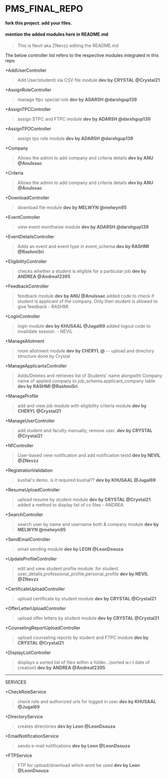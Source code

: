 # PMS_FINAL_REPO

#### fork this project. add your files.
#### mention the added modules here in README.md


>This is Nevil aka ZNevzz editing the README.md

The below controller list refers to the respective modules integrated in this repo

+AddUserController
>Add User(student) via CSV file module
>**dev by CRYSTAL @Crystal21**

+AssignRoleController
>manage ftpc special role
>**dev by ADARSH @darshgup139**

+AssignTPCController
>assign STPC and FTPC module
>**dev by ADARSH @darshgup139**

+AssignTPOController
>assign tpo role module
>**dev by ADARSH @darshgup139**

+Company
>Allows the admin to add company and criteria details
>**dev by ANU @AnuIssac**

+Criteria
>Allows the admin to add company and criteria details
>**dev by ANU @AnuIssac**

+DownloadController
>download file module
>**dev by MELWYN @melwyn95**

+EventController
>view event monthwise module
>**dev by ADARSH @darshgup139**

+EventDetailsController
>Adds an event and event type in event_schema
>**dev by RASHMI @RashmiSri**

+EligibilityController
>checks whether a student is eligible for a particular job
>**dev by ANDREA @Andreaf2395**

+FeedbackController
>feedback module
>**dev by ANU @AnuIssac**
>added code to check if student is applicant of the company. Only then student is allowed to give feedback - RASHMI

+LoginController
>login module
>**dev by KHUSAAL @Jugal69**
>added logout code to invalidate session. - NEVIL

+ManageAllotment
>room allotment module
>**dev by CHERYL @** -- upload and directory structure done by Crystal

+ManageApplicantsController
>Adds/Deletes and retrieves list of Students' name alongwith Company name of applied company to job_schema.applicant_company table
>**dev by RASHMI @RashmiSri**

+ManageProfile
>add and view job module with eligibility criteria module
>**dev by CHERYL @Crystal21**


+ManageUserController
>add student and faculty manually; remove user.
>**dev by CRYSTAL @Crystal21**

+NfController
>User-based view notification and add notification testd
>**dev by NEVIL @ZNevzz**

+RegistrationValidation
>kushal's demo. is it required kushal??
>**dev by KHUSAAL @Jugal69**

+ResumeUploadController
>upload resume by student module
>**dev by CRYSTAL @Crystal21**
>added a method to display list of cv files  - ANDREA


+SearchController
>search user by name and username both & company module
>**dev by MELWYN @melwyn95**

+SendEmailController
>email sending module
>**dev by LEON @LeonDsouza**

+UpdateProfileController
>edit and view student profile module. for student. user_details,professional_profile,personal_profile
>**dev by NEVIL @ZNevzz**

+CertificateUploadController
>upload certificate by student module
>**dev by CRYSTAL @Crystal21**

+OfferLetterUploadController
>upload offer letters by student module
>**dev by CRYSTAL @Crystal21**

+CounselingReportUploadController
>upload counseling reports by student and FTPC module
>**dev by CRYSTAL @Crystal21**

+DisplayListController
>displays a sorted list of files within a folder...(sorted w.r.t date of creation)
>**dev by ANDREA @Andreaf2395**
____________________________________________________________________

SERVICES

+CheckRoleService
>check role and authorized urls for logged in user
>**dev by KHUSAAL @Jugal69**

+DirectoryService
>creates directories
>**dev by Leon @LeonDsouza**

+EmailNotificationService
>sends e-mail notifications
>**dev by Leon @LeonDsouza**

+FTPService
>FTP for upload/download which wont be used
>**dev by Leon @LeonDsouza**

